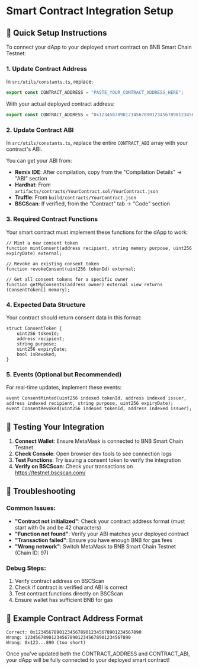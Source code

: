 # Smart Contract Integration Setup

## 🚀 Quick Setup Instructions

To connect your dApp to your deployed smart contract on BNB Smart Chain Testnet:

### 1. Update Contract Address
In `src/utils/constants.ts`, replace:
```javascript
export const CONTRACT_ADDRESS = "PASTE_YOUR_CONTRACT_ADDRESS_HERE";
```
With your actual deployed contract address:
```javascript
export const CONTRACT_ADDRESS = "0x1234567890123456789012345678901234567890";
```

### 2. Update Contract ABI
In `src/utils/constants.ts`, replace the entire `CONTRACT_ABI` array with your contract's ABI.

You can get your ABI from:
- **Remix IDE**: After compilation, copy from the "Compilation Details" → "ABI" section
- **Hardhat**: From `artifacts/contracts/YourContract.sol/YourContract.json`
- **Truffle**: From `build/contracts/YourContract.json`
- **BSCScan**: If verified, from the "Contract" tab → "Code" section

### 3. Required Contract Functions
Your smart contract must implement these functions for the dApp to work:

```solidity
// Mint a new consent token
function mintConsent(address recipient, string memory purpose, uint256 expiryDate) external;

// Revoke an existing consent token
function revokeConsent(uint256 tokenId) external;

// Get all consent tokens for a specific owner
function getMyConsents(address owner) external view returns (ConsentToken[] memory);
```

### 4. Expected Data Structure
Your contract should return consent data in this format:
```solidity
struct ConsentToken {
    uint256 tokenId;
    address recipient;
    string purpose;
    uint256 expiryDate;
    bool isRevoked;
}
```

### 5. Events (Optional but Recommended)
For real-time updates, implement these events:
```solidity
event ConsentMinted(uint256 indexed tokenId, address indexed issuer, address indexed recipient, string purpose, uint256 expiryDate);
event ConsentRevoked(uint256 indexed tokenId, address indexed issuer);
```

## 🔧 Testing Your Integration

1. **Connect Wallet**: Ensure MetaMask is connected to BNB Smart Chain Testnet
2. **Check Console**: Open browser dev tools to see connection logs
3. **Test Functions**: Try issuing a consent token to verify the integration
4. **Verify on BSCScan**: Check your transactions on https://testnet.bscscan.com/

## 🐛 Troubleshooting

### Common Issues:
- **"Contract not initialized"**: Check your contract address format (must start with 0x and be 42 characters)
- **"Function not found"**: Verify your ABI matches your deployed contract
- **"Transaction failed"**: Ensure you have enough BNB for gas fees
- **"Wrong network"**: Switch MetaMask to BNB Smart Chain Testnet (Chain ID: 97)

### Debug Steps:
1. Verify contract address on BSCScan
2. Check if contract is verified and ABI is correct
3. Test contract functions directly on BSCScan
4. Ensure wallet has sufficient BNB for gas

## 📝 Example Contract Address Format
```
Correct: 0x1234567890123456789012345678901234567890
Wrong: 1234567890123456789012345678901234567890
Wrong: 0x123...890 (too short)
```

Once you've updated both the CONTRACT_ADDRESS and CONTRACT_ABI, your dApp will be fully connected to your deployed smart contract!